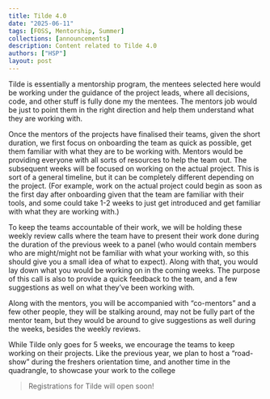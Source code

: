 ```yaml
---
title: Tilde 4.0
date: "2025-06-11"
tags: [FOSS, Mentorship, Summer]
collections: [announcements]
description: Content related to Tilde 4.0
authors: ["HSP"]
layout: post
---
```


Tilde is essentially a mentorship program, the mentees selected here would be
working under the guidance of the project leads, where all decisions, code, and
other stuff is fully done my the mentees. The mentors job would be just to
point them in the right direction and help them understand what they are
working with.

Once the mentors of the projects have finalised their teams, given the short
duration, we first focus on onboarding the team as quick as possible, get them
familiar with what they are to be working with. Mentors would be providing
everyone with all sorts of resources to help the team out. The subsequent weeks
will be focused on working on the actual project. This is sort of a general
timeline, but it can be completely different depending on the project. (For
example, work on the actual project could begin as soon as the first day after
onboarding given that the team are familiar with their tools, and some could
take 1-2 weeks to just get introduced and get familiar with what they are
working with.)

To keep the teams accountable of their work, we will be holding these weekly
review calls where the team have to present their work done during the duration
of the previous week to a panel (who would contain members who are might/might
not be familiar with what your working with, so this should give you a small
idea of what to expect). Along with that, you would lay down what you would be
working on in the coming weeks. The purpose of this call is also to provide a
quick feedback to the team, and a few suggestions as well on what they’ve been
working with. 

Along with the mentors, you will be accompanied with “co-mentors” and a few
other people, they will be stalking around, may not be fully part of the mentor
team, but they would be around to give suggestions as well during the weeks,
besides the weekly reviews.

While Tilde only goes for 5 weeks, we encourage the teams to keep working on
their projects. Like the previous year, we plan to host a “road-show” during
the freshers orientation time, and another time in the quadrangle, to showcase
your work to the college

> Registrations for Tilde will open soon!

